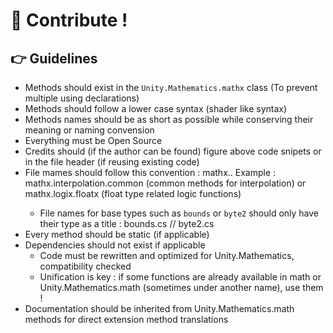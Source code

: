 # 🌱 Contribute !

## 👉 Guidelines
 - Methods should exist in the `Unity.Mathematics.mathx` class (To prevent multiple using declarations)
 - Methods should follow a lower case syntax (shader like syntax)
 - Methods names should be as short as possible while conserving their meaning or naming convension
 - Everything must be Open Source
 - Credits should (if the author can be found) figure above code snipets or in the file header (if reusing existing code)
 - File mames should follow this convention : mathx.<usage>.<differentiation>
      Example : mathx.interpolation.common (common methods for interpolation) or mathx.logix.floatx (float type related logic functions)
    - File names for base types such as `bounds` or `byte2` should only have their type as a title : bounds.cs // byte2.cs
 - Every method should be static (if applicable)
 - Dependencies should not exist if applicable
    - Code must be rewritten and optimized for Unity.Mathematics, compatibility checked
    - Unification is key : if some functions are already available in math or Unity.Mathematics.math (sometimes under another name), use them !
 - Documentation should be inherited from Unity.Mathematics.math methods for direct extension method translations
